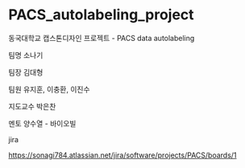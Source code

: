 # PACS_autolabeling_project
동국대학교 캡스톤디자인 프로젝트 - PACS data autolabeling

팀명 소나기

팀장 김대형

팀원 유지훈, 이충환, 이진수

지도교수 박은찬

멘토 양수열 - 바이오빌



jira

https://sonagi784.atlassian.net/jira/software/projects/PACS/boards/1
    
   
  
                    
  
 
 
 
      
